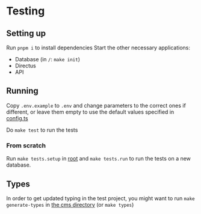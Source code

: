 # Testing

## Setting up

Run `pnpm i` to install dependencies
Start the other necessary applications:

-   Database (in `/`: `make init`)
-   Directus
-   API

## Running

Copy `.env.example` to `.env` and change parameters to the correct ones if different,
or leave them empty to use the default values specified in [config.ts](./lib/config.ts)

Do `make test` to run the tests

### From scratch
Run `make tests.setup` in [root](../..) and `make tests.run` to run the tests on a new database.

## Types

In order to get updated typing in the test project, you might want to run `make generate-types` in [the cms directory](../../cms) (or `make types`)
